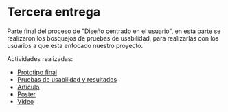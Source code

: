 # Tercera entrega
Parte final del proceso de "Diseño centrado en el usuario", en esta parte se realizaron los bosquejos de pruebas de usabilidad, para realizarlas con los usuarios a que esta enfocado nuestro proyecto.

Actividades realizadas:
* [Prototipo final](https://practicalsession.invisionapp.com/prototype/Prototipo-IHC-FINAL-ck9rnxpny00c70q01efivt67a/play/b23a3321)
* [Pruebas de usabilidad y resultados](https://github.com/JoseBaezaP/IHC/blob/master/Entrega%20final/Plan%20de%20Pruebas%20de%20Usabilidad.docx.pdf)
* [Articulo](https://github.com/JoseBaezaP/IHC/blob/master/Entrega%20final/Articulo%20IHC.pdf)
* [Poster](https://github.com/JoseBaezaP/IHC/blob/master/Entrega%20final/infografia%202.png)
* [Video]()
  